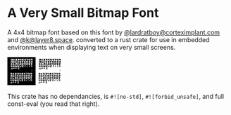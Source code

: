 # A Very Small Bitmap Font

A 4x4 bitmap font based on this font by [@lardratboy@corteximplant.com](https://corteximplant.com/@lardratboy/109473260282857788) and [@k@layer8.space](https://layer8.space/@k). converted to a rust crate for use in embedded environments when displaying text on very small screens.

![](/font/original.png)

This crate has no dependancies, is `#![no-std]`, `#![forbid_unsafe]`, and full const-eval (you read that right).
